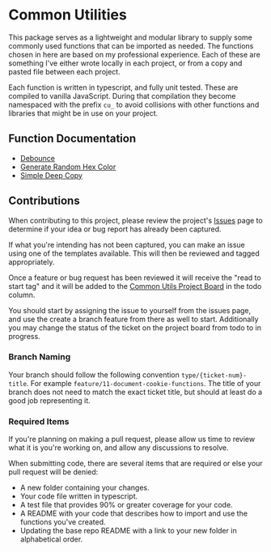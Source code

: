 # Common Utilities

This package serves as a lightweight and modular library to supply some commonly used functions that can be imported as needed. The functions chosen in here are based on my professional experience. Each of these are something I've either wrote locally in each project, or from a copy and pasted file between each project.

Each function is written in typescript, and fully unit tested. These are compiled to vanilla JavaScript. During that compilation they become namespaced with the prefix `cu_` to avoid collisions with other functions and libraries that might be in use on your project.

## Function Documentation

- [Debounce](/src/debounce/)
- [Generate Random Hex Color](/src/generate-random-hex-color/)
- [Simple Deep Copy](/src/simple-deep-copy/)

## Contributions

When contributing to this project, please review the project's [Issues](https://github.com/agriffi10/common-utils/issues) page to determine if your idea or bug report has already been captured.

If what you're intending has not been captured, you can make an issue using one of the templates available. This will then be reviewed and tagged appropriately.

Once a feature or bug request has been reviewed it will receive the "read to start tag" and it will be added to the [Common Utils Project Board](https://github.com/users/agriffi10/projects/3/views/1) in the todo column. 

You should start by assigning the issue to yourself from the issues page, and use the create a branch feature from there as well to start. Additionally you may change the status of the ticket on the project board from todo to in progress.

### Branch Naming

Your branch should follow the following convention `type/{ticket-num}-title`. For example `feature/11-document-cookie-functions`. The title of your branch does not need to match the exact ticket title, but should at least do a good job representing it.

### Required Items

If you're planning on making a pull request, please allow us time to review what it is you're working on, and allow any discussions to resolve.

When submitting code, there are several items that are required or else your pull request will be denied:

- A new folder containing your changes.
- Your code file written in typescript.
- A test file that provides 90% or greater coverage for your code.
- A README with your code that describes how to import and use the functions you've created.
- Updating the base repo README with a link to your new folder in alphabetical order.

